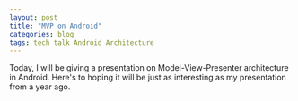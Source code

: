 ```yaml
---
layout: post
title: "MVP on Android"
categories: blog
tags: tech talk Android Architecture
---
```


Today, I will be giving a presentation on Model-View-Presenter architecture in Android. Here's to hoping it will be just as interesting as my presentation from a year ago.
